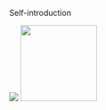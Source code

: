 <div align="left" id="self-introduction">
  <p>Self-introduction </p>
  <img src="https://metrics.lecoq.io/Godisbilly?template=classic&config.timezone=Asia%2FShanghai">
  <img height="137px" src="https://github-readme-stats.vercel.app/api?username=Godisbilly&hide_title=true&hide_border=true&show_icons=trueline_height=21&text_color=000&icon_color=000&bg_color=0,ea6161,ffc64d,fffc4d,52fa5a&theme=graywhite" />
</div>
